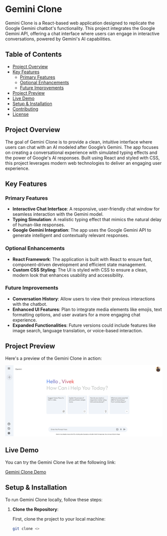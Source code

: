 # Gemini Clone

Gemini Clone is a React-based web application designed to replicate the Google Gemini chatbot's functionality. This project integrates the Google Gemini API, offering a chat interface where users can engage in interactive conversations, powered by Gemini's AI capabilities.

## Table of Contents

- [Project Overview](#project-overview)
- [Key Features](#key-features)
    - [Primary Features](#primary-features)
    - [Optional Enhancements](#optional-enhancements)
    - [Future Improvements](#future-improvements)
- [Project Preview](#project-preview)
- [Live Demo](#live-demo)
- [Setup & Installation](#setup-installation)
- [Contributing](#contributing)
- [License](#license)

## Project Overview

The goal of Gemini Clone is to provide a clean, intuitive interface where users can chat with an AI modeled after Google’s Gemini. The app focuses on creating a conversational experience with simulated typing effects and the power of Google's AI responses. Built using React and styled with CSS, this project leverages modern web technologies to deliver an engaging user experience.

## Key Features

### Primary Features

- **Interactive Chat Interface**: A responsive, user-friendly chat window for seamless interaction with the Gemini model.
- **Typing Simulation**: A realistic typing effect that mimics the natural delay of human-like responses.
- **Google Gemini Integration**: The app uses the Google Gemini API to generate intelligent and contextually relevant responses.

### Optional Enhancements

- **React Framework**: The application is built with React to ensure fast, component-driven development and efficient state management.
- **Custom CSS Styling**: The UI is styled with CSS to ensure a clean, modern look that enhances usability and accessibility.

### Future Improvements

- **Conversation History**: Allow users to view their previous interactions with the chatbot.
- **Enhanced UI Features**: Plan to integrate media elements like emojis, text formatting options, and user avatars for a more engaging chat experience.
- **Expanded Functionalities**: Future versions could include features like image search, language translation, or voice-based interaction.

## Project Preview

Here's a preview of the Gemini Clone in action:

![Gemini Clone Preview](geminiclonepreview.png)

## Live Demo

You can try the Gemini Clone live at the following link:

[Gemini Clone Demo](http://localhost:5180/)

## Setup & Installation

To run Gemini Clone locally, follow these steps:

1. **Clone the Repository**:

   First, clone the project to your local machine:

   ```bash
   git clone <>
